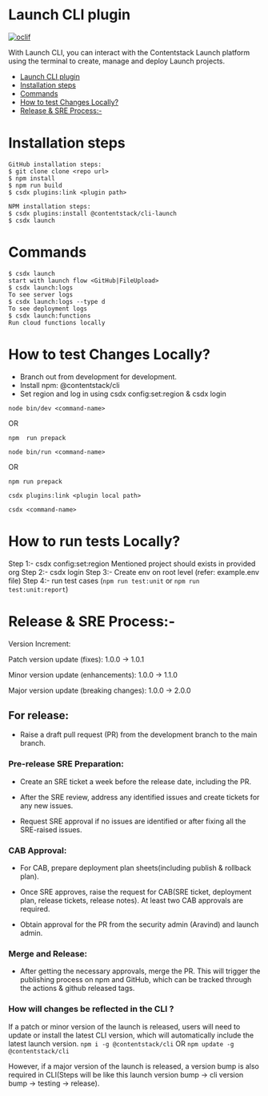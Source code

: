 # Launch CLI plugin

[![oclif](https://img.shields.io/badge/cli-oclif-brightgreen.svg)](https://oclif.io)

With Launch CLI, you can interact with the Contentstack Launch platform using the terminal to create, manage and deploy Launch projects.

<!-- toc -->
* [Launch CLI plugin](#launch-cli-plugin)
* [Installation steps](#installation-steps)
* [Commands](#commands)
* [How to test Changes Locally?](#how-to-test-changes-locally)
* [Release & SRE Process:-](#release--sre-process-)
<!-- tocstop -->

# Installation steps

```sh-session
GitHub installation steps:
$ git clone clone <repo url>
$ npm install
$ npm run build
$ csdx plugins:link <plugin path>

NPM installation steps:
$ csdx plugins:install @contentstack/cli-launch
$ csdx launch
```

# Commands

```sh-session
$ csdx launch
start with launch flow <GitHub|FileUpload>
$ csdx launch:logs
To see server logs
$ csdx launch:logs --type d
To see deployment logs
$ csdx launch:functions
Run cloud functions locally
```

<!-- commandsstop -->



# How to test Changes Locally?
- Branch out from development for development.
- Install npm: @contentstack/cli 
- Set region and log in using csdx config:set:region & csdx login

`node bin/dev <command-name>`

OR

`npm  run prepack`


`node bin/run <command-name>`

OR


```
npm run prepack

csdx plugins:link <plugin local path>

csdx <command-name>
```

# How to run tests Locally?
Step 1:- csdx config:set:region <region> Mentioned project should exists in provided org
Step 2:- csdx login
Step 3:- Create env on root level (refer: example.env file)
Step 4:- run test cases (`npm run test:unit` or `npm run test:unit:report`)


# Release & SRE Process:- 

Version Increment:

Patch version update (fixes): 1.0.0 → 1.0.1

Minor version update (enhancements): 1.0.0 → 1.1.0

Major version update (breaking changes): 1.0.0 → 2.0.0

## For release:

- Raise a draft pull request (PR) from the development branch to the main branch.

### Pre-release SRE Preparation:

- Create an SRE ticket a week before the release date, including the PR.

- After the SRE review, address any identified issues and create tickets for any new issues. 

- Request SRE approval if no issues are identified or after fixing all the SRE-raised issues.

### CAB Approval:

- For CAB, prepare deployment plan sheets(including publish & rollback plan).

- Once SRE approves, raise the request for CAB(SRE ticket, deployment plan, release tickets, release notes). At least two CAB approvals are required.

- Obtain approval for the PR from the security admin (Aravind) and launch admin.

### Merge and Release:

- After getting the necessary approvals, merge the PR. This will trigger the publishing process on npm and GitHub, which can be tracked through the actions & github released tags.

 

### How will changes be reflected in the CLI ?
If a patch or minor version of the launch is released, users will need to update or install the latest CLI version, which will automatically include the latest launch version.
`npm i -g @contentstack/cli`
     OR
`npm update -g @contentstack/cli`

 However, if a major version of the launch is released, a version bump is also required in CLI(Steps will be like this launch version bump -> cli version bump -> testing -> release).

